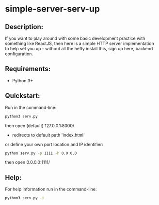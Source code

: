# simple-server-serv-up

## Description:
If you want to play around with some basic development practice with something like ReactJS, then here is a simple HTTP server implementation to help set you up - without all the hefty install this, sign up here, backend configuration.

## Requirements:

- Python 3+

## Quickstart:

Run in the command-line:

```sh
python3 serv.py
```

then open (default) 127.0.0.1:8000/

- redirects to default path 'index.html'

or define your own port location and IP identifier:

```sh
python serv.py -p 1111 -h 0.0.0.0
```

then open 0.0.0.0:1111/

## Help:

For help information run in the command-line:

```sh
python3 serv.py -i
```
